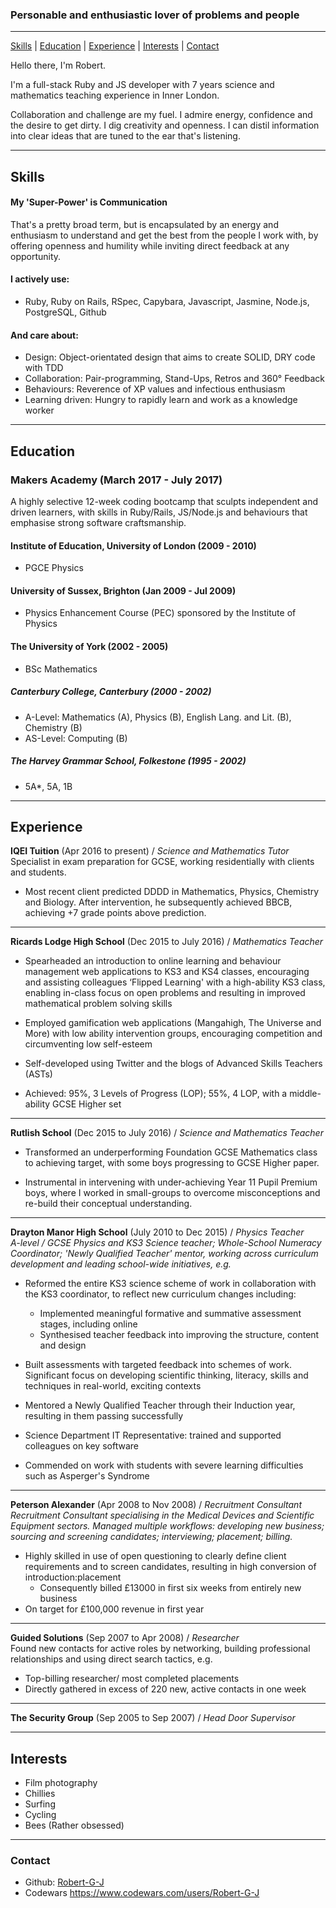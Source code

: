 ### Personable and enthusiastic lover of problems and people
***
[Skills](#skills) | [Education](#education) | [Experience](#experience) | [Interests](#interests) | [Contact](#contact)

Hello there, I'm Robert.

I'm a full-stack Ruby and JS developer with 7 years science and mathematics teaching experience in Inner London.

Collaboration and challenge are my fuel. I admire energy, confidence and the desire to get dirty. I dig creativity and openness. I can distil information into clear ideas that are tuned to the ear that's listening.
***

## <a name="skills">Skills</a>

#### My 'Super-Power' is Communication

That's a pretty broad term, but is encapsulated by an energy and enthusiasm to understand and get the best from the people I work with, by offering openness and humility while inviting direct feedback at any opportunity.

#### I actively use:

- Ruby, Ruby on Rails, RSpec, Capybara, Javascript, Jasmine, Node.js, PostgreSQL, Github

#### And care about:
- Design: Object-orientated design that aims to create SOLID, DRY code with TDD
- Collaboration: Pair-programming, Stand-Ups, Retros and 360° Feedback
- Behaviours: Reverence of  XP values and infectious enthusiasm
- Learning driven: Hungry to rapidly learn and work as a knowledge worker
***

## <a name="education">Education</a>

### Makers Academy (March 2017 - July 2017)    
A highly selective 12-week coding bootcamp that sculpts independent and driven learners, with skills in Ruby/Rails, JS/Node.js and behaviours that emphasise strong software craftsmanship.

#### Institute of Education, University of London (2009 - 2010)
- PGCE Physics

#### University of Sussex, Brighton (Jan 2009 - Jul 2009)
- Physics Enhancement Course (PEC) sponsored by the Institute of Physics

#### The University of York (2002 - 2005)
- BSc Mathematics

##### Canterbury College, Canterbury (2000 - 2002)
- A-Level: Mathematics (A), Physics (B), English Lang. and Lit. (B), Chemistry (B)
- AS-Level: Computing (B)

##### The Harvey Grammar School, Folkestone (1995 - 2002)
- 5A*, 5A, 1B
***

## <a name="experience">Experience</a>

**IQEI Tuition** (Apr 2016 to present)    / *Science and Mathematics Tutor*   
Specialist in exam preparation for GCSE, working residentially with clients and students.
- Most recent client predicted DDDD in Mathematics, Physics, Chemistry and Biology. After intervention, he subsequently achieved BBCB, achieving +7 grade points above prediction.
***

**Ricards Lodge High School** (Dec 2015 to July 2016)   / *Mathematics Teacher*
- Spearheaded an introduction to online learning and behaviour management web applications to KS3 and KS4 classes, encouraging and assisting colleagues
‘Flipped Learning' with a high-ability KS3 class, enabling in-class focus on open problems and resulting in improved mathematical problem solving skills

- Employed gamification web applications (Mangahigh, The Universe and More) with low ability intervention groups, encouraging competition and circumventing low self-esteem  
- Self-developed using Twitter and the blogs of Advanced Skills Teachers (ASTs)

- Achieved: 95%, 3 Levels of Progress (LOP); 55%,  4 LOP, with a middle-ability GCSE Higher set
***

**Rutlish School** (Dec 2015 to July 2016)    / *Science and Mathematics Teacher*
- Transformed an underperforming Foundation GCSE Mathematics class to achieving target, with some boys progressing to GCSE Higher paper.    

- Instrumental in intervening with under-achieving Year 11 Pupil Premium boys, where I worked in small-groups to overcome misconceptions and re-build their conceptual understanding.   
***

**Drayton Manor High School** (July 2010 to Dec 2015)   / *Physics Teacher*   
*A-level / GCSE Physics and KS3 Science teacher; Whole-School Numeracy Coordinator; 'Newly Qualified Teacher' mentor, working across curriculum development and leading school-wide initiatives, e.g.*
- Reformed the entire KS3 science scheme of work in collaboration with the KS3 coordinator, to reflect new curriculum changes including:

  - Implemented meaningful formative and summative assessment stages, including online
  - Synthesised teacher feedback into improving the structure, content and design


- Built assessments with targeted feedback into schemes of work. Significant focus on developing scientific thinking, literacy, skills and techniques in real-world, exciting contexts

- Mentored a Newly Qualified Teacher through their Induction year, resulting in them passing successfully
- Science Department IT Representative: trained and supported colleagues on key software
- Commended on work with students with severe learning difficulties such as Asperger's Syndrome

***
**Peterson Alexander** (Apr 2008 to Nov 2008)   / *Recruitment Consultant*    
_Recruitment Consultant specialising in the Medical Devices and Scientific Equipment sectors. Managed multiple workflows: developing new business; sourcing and screening candidates; interviewing; placement; billing._
- Highly skilled in use of open questioning to clearly define client requirements and to screen candidates, resulting in high conversion of introduction:placement
  - Consequently billed £13000 in first six weeks from entirely new business
- On target for £100,000 revenue in first year

***
**Guided Solutions** (Sep 2007 to Apr 2008) / *Researcher*    
Found new contacts for active roles by networking, building professional relationships and using direct search tactics, e.g.
- Top-billing researcher/ most completed placements
- Directly gathered in excess of 220 new, active contacts in one week

***
**The Security Group** (Sep 2005 to Sep 2007)   / *Head Door Supervisor*    

***
## <a name="interests">Interests</a>
- Film photography
- Chillies
- Surfing
- Cycling
- Bees (Rather obsessed)
***
### <a name="contact">Contact</a>
- Github: [Robert-G-J][1]
- Codewars https://www.codewars.com/users/Robert-G-J

[1]: https://github.com/Robert-G-J
